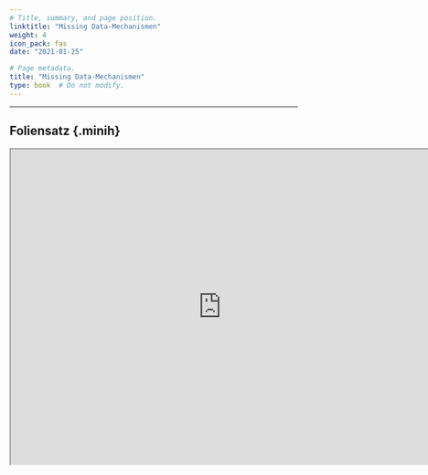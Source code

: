 ```yaml
---
# Title, summary, and page position.
linktitle: "Missing Data-Mechanismen"
weight: 4
icon_pack: fas
date: "2021-01-25"

# Page metadata.
title: "Missing Data-Mechanismen"
type: book  # Do not modify.
---
```


<style>
code{
  color: #2a7792;
}
.hljs{
  font-size: 16px
}
.minih{
  font-size: 1px;
  margin: 0px 0px 0px 0px;
}

.highlight {
    position: relative;
}
.highlight pre {
    padding: 15px;
}
.highlight-copy-btn {
    position: absolute;
    top: 7px;
    right: 7px;
    border: 0;
    border-radius: 4px;
    padding: 5px;
    font-size: 0.7em;
    line-height: 1.8;
    color: #fff;
    background-color: #777;
    min-width: 55px;
    text-align: center;
}
.highlight-copy-btn:hover {
    background-color: #666;
}
</style>

---



## Foliensatz {.minih}

<iframe src="https://drive.google.com/file/d/1nyjRJY65ywJRf0ZtYZGokZ9dlFx6r5H8/preview" width="736" height="552" allow="autoplay"></iframe>


<style>
h1 {color: #2a7792;}
</style>
